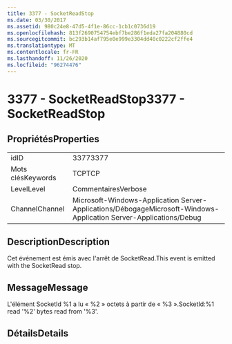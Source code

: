 ```yaml
---
title: 3377 - SocketReadStop
ms.date: 03/30/2017
ms.assetid: 980c24e8-47d5-4f1e-86cc-1cb1c0736d19
ms.openlocfilehash: 813f2690754754ebf7be286f1eda27fa204880cd
ms.sourcegitcommit: bc293b14af795e0e999e3304dd40c0222cf2ffe4
ms.translationtype: MT
ms.contentlocale: fr-FR
ms.lasthandoff: 11/26/2020
ms.locfileid: "96274476"
---
```

# <a name="3377---socketreadstop"></a><span data-ttu-id="c5dce-102">3377 - SocketReadStop</span><span class="sxs-lookup"><span data-stu-id="c5dce-102">3377 - SocketReadStop</span></span>

## <a name="properties"></a><span data-ttu-id="c5dce-103">Propriétés</span><span class="sxs-lookup"><span data-stu-id="c5dce-103">Properties</span></span>  
  
|||  
|-|-|  
|<span data-ttu-id="c5dce-104">id</span><span class="sxs-lookup"><span data-stu-id="c5dce-104">ID</span></span>|<span data-ttu-id="c5dce-105">3377</span><span class="sxs-lookup"><span data-stu-id="c5dce-105">3377</span></span>|  
|<span data-ttu-id="c5dce-106">Mots clés</span><span class="sxs-lookup"><span data-stu-id="c5dce-106">Keywords</span></span>|<span data-ttu-id="c5dce-107">TCP</span><span class="sxs-lookup"><span data-stu-id="c5dce-107">TCP</span></span>|  
|<span data-ttu-id="c5dce-108">Level</span><span class="sxs-lookup"><span data-stu-id="c5dce-108">Level</span></span>|<span data-ttu-id="c5dce-109">Commentaires</span><span class="sxs-lookup"><span data-stu-id="c5dce-109">Verbose</span></span>|  
|<span data-ttu-id="c5dce-110">Channel</span><span class="sxs-lookup"><span data-stu-id="c5dce-110">Channel</span></span>|<span data-ttu-id="c5dce-111">Microsoft-Windows-Application Server-Applications/Débogage</span><span class="sxs-lookup"><span data-stu-id="c5dce-111">Microsoft-Windows-Application Server-Applications/Debug</span></span>|  
  
## <a name="description"></a><span data-ttu-id="c5dce-112">Description</span><span class="sxs-lookup"><span data-stu-id="c5dce-112">Description</span></span>  

 <span data-ttu-id="c5dce-113">Cet événement est émis avec l'arrêt de SocketRead.</span><span class="sxs-lookup"><span data-stu-id="c5dce-113">This event is emitted with the SocketRead stop.</span></span>  
  
## <a name="message"></a><span data-ttu-id="c5dce-114">Message</span><span class="sxs-lookup"><span data-stu-id="c5dce-114">Message</span></span>  

 <span data-ttu-id="c5dce-115">L'élément SocketId %1 a lu « %2 » octets à partir de « %3 ».</span><span class="sxs-lookup"><span data-stu-id="c5dce-115">SocketId:%1 read '%2' bytes read from '%3'.</span></span>  
  
## <a name="details"></a><span data-ttu-id="c5dce-116">Détails</span><span class="sxs-lookup"><span data-stu-id="c5dce-116">Details</span></span>
